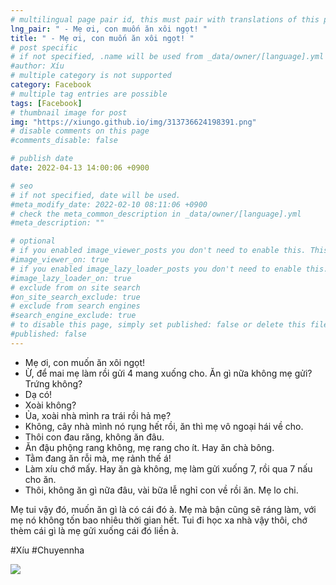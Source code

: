 ```yaml
---
# multilingual page pair id, this must pair with translations of this page. (This name must be unique)
lng_pair: " - Mẹ ơi, con muốn ăn xôi ngọt! "
title: " - Mẹ ơi, con muốn ăn xôi ngọt! "
# post specific
# if not specified, .name will be used from _data/owner/[language].yml
#author: Xíu
# multiple category is not supported
category: Facebook
# multiple tag entries are possible
tags: [Facebook]
# thumbnail image for post
img: "https://xiungo.github.io/img/313736624198391.png"
# disable comments on this page
#comments_disable: false

# publish date
date: 2022-04-13 14:00:06 +0900

# seo
# if not specified, date will be used.
#meta_modify_date: 2022-02-10 08:11:06 +0900
# check the meta_common_description in _data/owner/[language].yml
#meta_description: ""

# optional
# if you enabled image_viewer_posts you don't need to enable this. This is only if image_viewer_posts = false
#image_viewer_on: true
# if you enabled image_lazy_loader_posts you don't need to enable this. This is only if image_lazy_loader_posts = false
#image_lazy_loader_on: true
# exclude from on site search
#on_site_search_exclude: true
# exclude from search engines
#search_engine_exclude: true
# to disable this page, simply set published: false or delete this file
#published: false
---
```


<!-- outline-start -->

- Mẹ ơi, con muốn ăn xôi ngọt!
- Ừ, để mai mẹ làm rồi gửi 4 mang xuống cho. Ăn gì nữa không mẹ gửi? Trứng không?
- Dạ có!
- Xoài không?
- Ủa, xoài nhà mình ra trái rồi hả mẹ?
- Không, cây nhà mình nó rụng hết rồi, ăn thì mẹ vô ngoại hái về cho.
- Thôi con đau răng, không ăn đâu.
- Ăn đậu phộng rang không, mẹ rang cho ít. Hay ăn chà bông.
- Tằm đang ăn rỗi mà, mẹ rảnh thế á!
- Làm xíu chớ mấy. Hay ăn gà không, mẹ làm gửi xuống 7, rồi qua 7 nấu cho ăn.
- Thôi, không ăn gì nữa đâu, vài bữa lễ nghỉ con về rồi ăn. Mẹ lo chi.

Mẹ tui vậy đó, muốn ăn gì là có cái đó à. Mẹ mà bận cũng sẽ ráng làm, với mẹ nó không tốn bao nhiêu thời gian hết. Tui đi học xa nhà vậy thôi, chớ thèm cái gì là mẹ gửi xuống cái đó liền à.

#Xíu
#Chuyennha

<!-- outline-end -->

<img src= "https://xiungo.github.io/img/313736624198391.png">